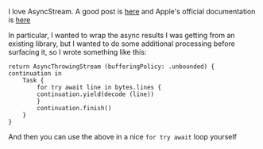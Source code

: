 I love AsyncStream.  A good post is
[here](https://www.donnywals.com/understanding-swift-concurrencys-asyncstream)
and Apple's official documentation is [here](https://developer.apple.com/documentation/swift/asyncstream)

In particular, I wanted to wrap the async results I was getting from
an existing library, but I wanted to do some additional processing
before surfacing it, so I wrote something like this:

```
return AsyncThrowingStream (bufferingPolicy: .unbounded) { continuation in
    Task {
        for try await line in bytes.lines {
	    continuation.yield(decode (line))
        }
        continuation.finish()
    }
}
```

And then you can use the above in a nice `for try await` loop yourself